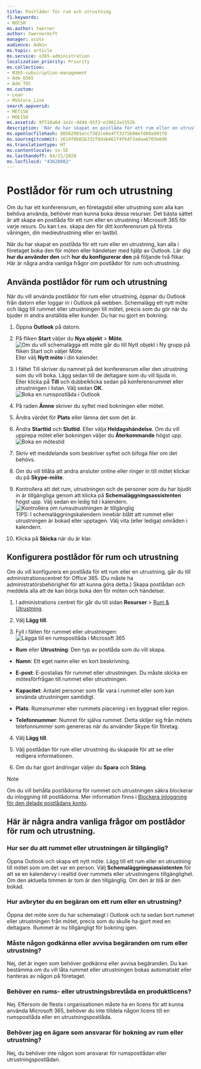 ```yaml
---
title: Postlådor för rum och utrustning
f1.keywords:
- NOCSH
ms.author: twerner
author: twernermsft
manager: scotv
audience: Admin
ms.topic: article
ms.service: o365-administration
localization_priority: Priority
ms.collection:
- M365-subscription-management
- Adm_O365
- Adm_TOC
ms.custom:
- Lean
- MSStore_Link
search.appverid:
- MET150
- MOE150
ms.assetid: 9f518a6d-1e2c-4d44-93f3-e19013a1552b
description: 'När du har skapat en postlåda för ett rum eller en utrustning, kan alla i företaget boka den för möten eller händelser med hjälp av Outlook. '
ms.openlocfilehash: 80562901ecc7382ce6e4ff3375b98efd89a991f0
ms.sourcegitcommit: 2614f8b81b332f8dab461f4f64f3adaa6703e0d6
ms.translationtype: HT
ms.contentlocale: sv-SE
ms.lasthandoff: 04/21/2020
ms.locfileid: "43628082"
---
```

# <a name="room-and-equipment-mailboxes"></a>Postlådor för rum och utrustning

Om du har ett konferensrum, en företagsbil eller utrustning som alla kan behöva använda, behöver man kunna boka dessa resurser. Det bästa sättet är att skapa en postlåda för ett rum eller en utrustning i Microsoft 365 för varje resurs. Du kan t.ex. skapa den för ditt konferensrum på första våningen, din medieutrustning eller en lastbil.
  
När du har skapat en postlåda för ett rum eller en utrustning, kan alla i företaget boka den för möten eller händelser med hjälp av Outlook. Lär dig **hur du använder den** och **hur du konfigurerar den** på följande två flikar. Här är några andra vanliga frågor om postlådor för rum och utrustning. 
  
## <a name="use-room-and-equipment-mailboxes"></a>Använda postlådor för rum och utrustning

När du vill använda postlådor för rum eller utrustning, öppnar du Outlook från datorn eller loggar in i Outlook på webben. Schemalägg ett nytt möte och lägg till rummet eller utrustningen till mötet, precis som du gör när du bjuder in andra anställda eller kunder. Du har nu gjort en bokning.
  
1. Öppna **Outlook** på datorn. 
    
2. På fliken **Start** väljer du **Nya objekt** \> **Möte**.<br/>![Om du vill schemalägga ett möte går du till Nytt objekt i Ny grupp på fliken Start och väljer Möte.](../../media/ffd575a8-1036-4d67-b839-73941fc60276.png)<br/>Eller välj **Nytt möte** i din kalender.
    
3. I fältet Till skriver du namnet på det konferensrum eller den utrustning som du vill boka. Lägg sedan till de deltagare som du vill bjuda in.<br/>Eller klicka på **Till** och dubbelklicka sedan på konferensrummet eller utrustningen i listan. Välj sedan **OK**.<br/>![Boka en rumspostlåda i Outlook](../../media/4588c806-9fb9-46c9-b2d8-34caa943e28e.png)
  
4. På raden **Ämne** skriver du syftet med bokningen eller mötet. 
    
5. Ändra värdet för **Plats** eller lämna det som det är. 
    
6. Ändra **Starttid** och **Sluttid**. Eller välja **Heldagshändelse**. Om du vill upprepa mötet eller bokningen väljer du **Återkommande** högst upp.<br/>![Boka en mötestid](../../media/4b72a0a6-4da2-449e-909e-85ea79f78e2c.png)
  
7. Skriv ett meddelande som beskriver syftet och bifoga filer om det behövs.
    
8. Om du vill tillåta att andra ansluter online eller ringer in till mötet klickar du på **Skype-möte**.
    
9. Kontrollera att det rum, utrustningen och de personer som du har bjudit in är tillgängliga genom att klicka på **Schemaläggningsassistenten** högst upp. Välj sedan en ledig tid i kalendern.<br/> ![Kontrollera om rumsutrustningen är tillgänglig](../../media/eb0097c6-4263-4b63-bfca-f7c03ad99b4f.png)<br/>TIPS: I schemaläggningskalendern innebär blått att rummet eller utrustningen är bokad eller upptagen. Välj vita (eller lediga) områden i kalendern. 
  
10. Klicka på **Skicka** när du är klar.
    
## <a name="set-up-room-and-equipment-mailboxes"></a>Konfigurera postlådor för rum och utrustning

Om du vill konfigurera en postlåda för ett rum eller en utrustning, går du till administrationscentret för Office 365. (Du måste ha administratörsbehörighet för att kunna göra detta.) Skapa postlådan och meddela alla att de kan börja boka den för möten och händelser.
  
1. I administrations centret för går du till sidan **Resurser** \> [Rum &amp; Utrustning](https://go.microsoft.com/fwlink/p/?linkid=2067334).
  
2. Välj **Lägg till**.
    
3. Fyll i fälten för rummet eller utrustningen:<br/>![Lägga till en rumspostlåda i Microsoft 365](../../media/114d49e3-976e-40ef-b0af-2b0f5c85f15e.png)<br/>
  
  - **Rum** eller **Utrustning**: Den typ av postlåda som du vill skapa.
    
  - **Namn**: Ett eget namn eller en kort beskrivning.
    
  - **E-post**: E-postalias för rummet eller utrustningen. Du måste skicka en mötesförfrågan till rummet eller utrustningen.
    
  - **Kapacitet**: Antalet personer som får vara i rummet eller som kan använda utrustningen samtidigt.
    
  - **Plats**: Rumsnummer eller rummets placering i en byggnad eller region.
    
  - **Telefonnummer**: Numret för själva rummet. Detta skiljer sig från mötets telefonnummer som genereras när du använder Skype för företag.
    
4. Välj **Lägg till**.
    
5. Välj postlådan för rum eller utrustning du skapade för att se eller redigera informationen.
  
6. Om du har gjort ändringar väljer du **Spara** och **Stäng**.

> [!Note]
> Om du vill behålla postlådorna för rummet och utrustningen säkra blockerar du inloggning till postlådorna. Mer information finns i [Blockera inloggning för den delade postlådans konto](https://docs.microsoft.com/office365/admin/email/create-a-shared-mailbox?view=o365-worldwide#block-sign-in-for-the-shared-mailbox-account).

## <a name="common-questions-about-room-and-equipment-mailboxes"></a>Här är några andra vanliga frågor om postlådor för rum och utrustning.

### <a name="how-can-you-tell-when-the-room-or-equipment-is-available"></a>Hur ser du att rummet eller utrustningen är tillgänglig?

Öppna Outlook och skapa ett nytt möte. Lägg till ett rum eller en utrustning till mötet som om det var en person. Välj **Schemaläggningsassistenten** för att se en kalendervy i realtid över rummets eller utrustningens tillgänglighet. Om den aktuella timmen är tom är den tillgänglig. Om den är blå är den bokad. 
  
### <a name="how-do-you-cancel-a-room-or-equipment-request"></a>Hur avbryter du en begäran om ett rum eller en utrustning?

Öppna det möte som du har schemalagt i Outlook och ta sedan bort rummet eller utrustningen från mötet, precis som du skulle ha gjort med en deltagare. Rummet är nu tillgängligt för bokning igen.
  
### <a name="does-someone-have-to-accept-or-decline-every-room-or-equipment-request"></a>Måste någon godkänna eller avvisa begäranden om rum eller utrustning?

 Nej, det är ingen som behöver godkänna eller avvisa begäranden. Du kan bestämma om du vill låta rummet eller utrustningen bokas automatiskt eller hanteras av någon på företaget. 
  
### <a name="does-a-room-mailbox-or-equipment-mailbox-need-a-product-license"></a>Behöver en rums- eller utrustningsbrevlåda en produktlicens?

Nej. Eftersom de flesta i organisationen måste ha en licens för att kunna använda Microsoft 365, behöver du inte tilldela någon licens till en rumspostlåda eller en utrustningspostlåda.
  
### <a name="do-i-need-an-owner-in-charge-of-booking-the-rooms-or-equipment"></a>Behöver jag en ägare som ansvarar för bokning av rum eller utrustning?

 Nej, du behöver inte någon som ansvarar för rumspostlådan eller utrustningspostlådan. 
